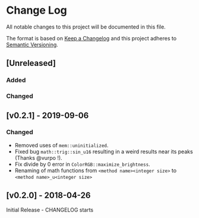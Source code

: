 # Change Log

All notable changes to this project will be documented in this file.

The format is based on [Keep a Changelog](http://keepachangelog.com/)
and this project adheres to [Semantic Versioning](http://semver.org/).

## [Unreleased]

### Added

### Changed


## [v0.2.1] - 2019-09-06

### Changed
- Removed uses of `mem::uninitialized`.
- Fixed bug `math::trig::sin_u16` resulting in a weird results near its peaks (Thanks @vurpo !).
- Fix divide by 0 error in `ColorRGB::maximize_brightness`.
- Renaming of math functions from `<method name><integer size>` to `<method name>_u<integer size>`

## [v0.2.0] - 2018-04-26

Initial Release - CHANGELOG starts